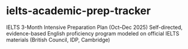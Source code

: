 # ielts-academic-prep-tracker
IELTS 3-Month Intensive Preparation Plan (Oct–Dec 2025) Self-directed, evidence-based English proficiency program modeled on official IELTS materials (British Council, IDP, Cambridge)
